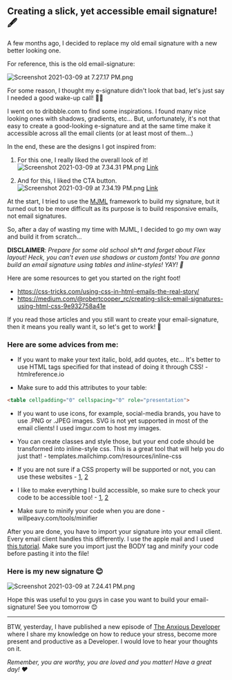 ## Creating a slick, yet accessible email signature! 🖋

A few months ago, I decided to replace my old email signature with a new better looking one.

For reference, this is the old email-signature:

![Screenshot 2021-03-09 at 7.27.17 PM.png](https://cdn.hashnode.com/res/hashnode/image/upload/v1615289497387/VP3HN2uAT.png)

For some reason, I thought my e-signature didn't look that bad, let's just say I needed a good wake-up call! 🤦‍♂️

I went on to dribbble.com to find some inspirations. I found many nice looking ones with shadows, gradients, etc... But, unfortunately, it's not that easy to create a good-looking e-signature and at the same time make it accessible across all the email clients (or at least most of them...)

In the end, these are the designs I got inspired from:

1. For this one, I really liked the overall look of it!
![Screenshot 2021-03-09 at 7.34.31 PM.png](https://cdn.hashnode.com/res/hashnode/image/upload/v1615289696445/jOkRjz03g.png)
[Link](https://dribbble.com/shots/9239162-Email-Signatures)

2. And for this, I liked the CTA button.
![Screenshot 2021-03-09 at 7.34.19 PM.png](https://cdn.hashnode.com/res/hashnode/image/upload/v1615289700891/qkNqVkDj3.png)
[Link](https://dribbble.com/shots/5939866-Bondspark-Email-Signature)

At the start, I tried to use the [MJML](https://mjml.io/) framework to build my signature, but it turned out to be more difficult as its purpose is to build responsive emails, not email signatures.

So, after a day of wasting my time with MJML, I decided to go my own way and build it from scratch...

**DISCLAIMER**: *Prepare for some old school sh&ast;t and forget about Flex layout! Heck, you can't even use shadows or custom fonts! You are gonna build an email signature using tables and inline-styles! YAY! 🎉*

Here are some resources to get you started on the right foot!
- https://css-tricks.com/using-css-in-html-emails-the-real-story/
- https://medium.com/@robertcooper_rc/creating-slick-email-signatures-using-html-css-9e932758a41e

If you read those articles and you still want to create your email-signature, then it means you really want it, so let's get to work! 🔨

### Here are some advices from me: 
- If you want to make your text italic, bold, add quotes, etc... It's better to use HTML tags specified for that instead of doing it through CSS! - htmlreference.io

- Make sure to add this attributes to your table:
```html
<table cellpadding="0" cellspacing="0" role="presentation">
```

- If you want to use icons, for example, social-media brands, you have to use .PNG or .JPEG images. SVG is not yet supported in most of the email clients! I used imgur.com to host my images.

- You can create classes and style those, but your end code should be transformed into inline-style css. This is a great tool that will help you do just that! - templates.mailchimp.com/resources/inline-css

- If you are not sure if a CSS property will be supported or not, you can use these websites - [1](https://www.campaignmonitor.com/css/), [2](https://templates.mailchimp.com/resources/email-client-css-support/)

- I like to make everything I build accessible, so make sure to check your code to be accessible too! - [1](https://validator.w3.org/#validate_by_upload), [2](https://achecker.ca/checker/index.php)

- Make sure to minify your code when you are done - willpeavy.com/tools/minifier

After you are done, you have to import your signature into your email client. Every email client handles this differently. I use the apple mail and I used [this tutorial](http://matt.coneybeare.me/how-to-make-an-html-signature-in-apple-mail-for-mojave-os-x-10-dot-14/). Make sure you import just the BODY tag and minify your code before pasting it into the file!

### Here is my new signature 😊

![Screenshot 2021-03-09 at 7.24.41 PM.png](https://cdn.hashnode.com/res/hashnode/image/upload/v1615291754958/jaoSqETPf.png)

Hope this was useful to you guys in case you want to build your email-signature! See you tomorrow 😊

---

BTW, yesterday, I have published a new episode of [The Anxious Developer](https://apple.co/39yOnvz) where I share my knowledge on how to reduce your stress, become more present and productive as a Developer. I would love to hear your thoughts on it.

*Remember, you are worthy, you are loved and you matter! Have a great day! ❤️*
